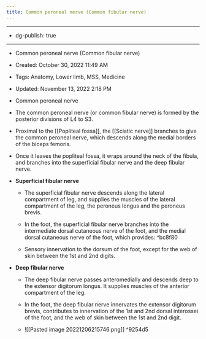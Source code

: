 ```yaml
---
title: Common peroneal nerve (Common fibular nerve)
---
```


- --

- dg-publish: true

- --

- Common peroneal nerve (Common fibular nerve)

- Created: October 30, 2022 11:49 AM

- Tags: Anatomy, Lower limb, MSS, Medicine

- Updated: November 13, 2022 2:18 PM

- Common peroneal nerve

- The common peroneal nerve (or common fibular nerve) is formed by the posterior divisions of L4 to S3.

- Proximal to the [[Popliteal fossa]], the [[Sciatic nerve]] branches to give the common peroneal nerve, which descends along the medial borders of the biceps femoris.

- Once it leaves the popliteal fossa, it wraps around the neck of the fibula, and branches into the superficial fibular nerve and the deep fibular nerve.

- ************************************************Superficial fibular nerve************************************************
	 - The superficial fibular nerve descends along the lateral compartment of leg, and supplies the muscles of the lateral compartment of the leg, the peroneus longus and the peroneus brevis.

	 - In the foot, the superficial fibular nerve branches into the intermediate dorsal cutaneous nerve of the foot, and the medial dorsal cutaneous nerve of the foot, which provides: ^bc8f80

	 - Sensory innervation to the dorsum of the foot, except for the web of skin between the 1st and 2nd digits.

- ************************************Deep fibular nerve************************************
	 - The deep fibular nerve passes anteromedially and descends deep to the extensor digitorum longus. It supplies muscles of the anterior compartment of the leg.

	 - In the foot, the deep fibular nerve innervates the extensor digitorum brevis, contributes to innervation of the 1st and 2nd dorsal interossei of the foot, and the web of skin between the 1st and 2nd digit.

	 - ![[Pasted image 20221206215746.png]] ^9254d5
